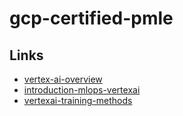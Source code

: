 # gcp-certified-pmle

## Links
* [vertex-ai-overview](https://cloud.google.com/vertex-ai/docs/start/introduction-unified-platform)
* [introduction-mlops-vertexai](https://cloud.google.com/vertex-ai/docs/start/introduction-mlops)
* [vertexai-training-methods](https://cloud.google.com/vertex-ai/docs/start/training-methods)
